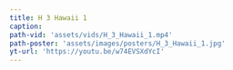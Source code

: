 ```yaml
---
title: H 3 Hawaii 1
caption:
path-vid: 'assets/vids/H_3_Hawaii_1.mp4'
path-poster: 'assets/images/posters/H_3_Hawaii_1.jpg'
yt-url: 'https://youtu.be/w74EVSXdYcI'
---
```

